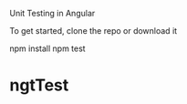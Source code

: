  Unit Testing in Angular 


To get started, clone the repo or download it

npm install
npm test
# ngtTest

